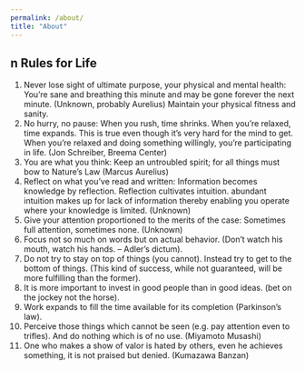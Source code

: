 ```yaml
---
permalink: /about/
title: "About"
---
```


## n Rules for Life

1. Never lose sight of ultimate purpose, your physical and mental health: You’re sane and breathing this minute and may be gone forever the next minute. (Unknown, probably Aurelius) Maintain your physical fitness and sanity.
2. No hurry, no pause: When you rush, time shrinks. When you’re relaxed, time expands. This is true even though it’s very hard for the mind to get. When you’re relaxed and doing something willingly, you’re participating in life. (Jon Schreiber, Breema Center)
3. You are what you think: Keep an untroubled spirit; for all things must bow to Nature’s Law (Marcus Aurelius)
4. Reflect on what you’ve read and written: Information becomes knowledge by reflection. Reflection cultivates intuition. abundant intuition makes up for lack of information thereby enabling you operate where your knowledge is limited. (Unknown)
5. Give your attention proportioned to the merits of the case: Sometimes full attention, sometimes none. (Unknown)
6. Focus not so much on words but on actual behavior. (Don’t watch his mouth, watch his hands. – Adler’s dictum).
7. Do not try to stay on top of things (you cannot). Instead try to get to the bottom of things. (This kind of success, while not guaranteed, will be more fulfilling than the former).
8. It is more important to invest in good people than in good ideas. (bet on the jockey not the horse).
9. Work expands to fill the time available for its completion (Parkinson’s law).
10. Perceive those things which cannot be seen (e.g. pay attention even to trifles). And do nothing which is of no use. (Miyamoto Musashi)
11. One who makes a show of valor is hated by others, even he achieves something, it is not praised but denied. (Kumazawa Banzan)


